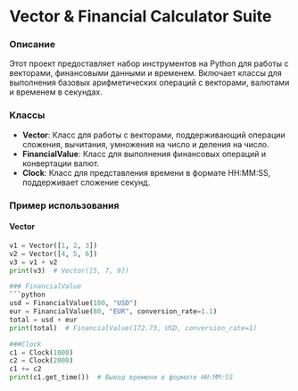 # Vector & Financial Calculator Suite

### Описание
Этот проект предоставляет набор инструментов на Python для работы с векторами, финансовыми данными и временем. Включает классы для выполнения базовых арифметических операций с векторами, валютами и временем в секундах.

### Классы
- **Vector**: Класс для работы с векторами, поддерживающий операции сложения, вычитания, умножения на число и деления на число. 
- **FinancialValue**: Класс для выполнения финансовых операций и конвертации валют.
- **Clock**: Класс для представления времени в формате HH:MM:SS, поддерживает сложение секунд.

### Пример использования

#### Vector
```python
v1 = Vector([1, 2, 3])
v2 = Vector([4, 5, 6])
v3 = v1 + v2
print(v3)  # Vector([5, 7, 9])

### FinancialValue
```python
usd = FinancialValue(100, "USD")
eur = FinancialValue(80, "EUR", conversion_rate=1.1)
total = usd + eur
print(total)  # FinancialValue(172.73, USD, conversion_rate=1)

###Clock
c1 = Clock(1000)
c2 = Clock(2000)
c1 += c2
print(c1.get_time())  # Вывод времени в формате HH:MM:SS
